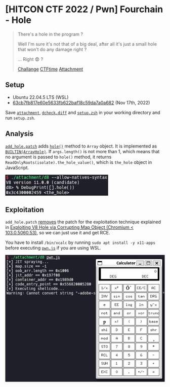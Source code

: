 # [HITCON CTF 2022 / Pwn] Fourchain - Hole

> There's a hole in the program ?
>
> Well I'm sure it's not that of a big deal, after all it's just a small hole that won't do any damage right ?
>
> ... Right 😨 ?
>
> [Challange](https://ctf2022.hitcon.org/dashboard/#14) [CTFtime](https://ctftime.org/task/23943) [Attachment](./attachment)

## Setup

- Ubuntu 22.04.5 LTS (WSL)
- [63cb7fb817e60e5633fb622baf18c59da7a0a682](https://chromium.googlesource.com/v8/v8/+/63cb7fb817e60e5633fb622baf18c59da7a0a682) (Nov 17th, 2022)

Save [`attachment`](./attachment), [`dcheck.diff`](./dcheck.diff) and [`setup.zsh`](./setup.zsh) in your working directory and run `setup.zsh`.

## Analysis

[`add_hole.patch`](./attachment/add_hole.patch) adds [`hole()`](./attachment/add_hole.patch#L64) method to `Array` object. It is implemented as [`BUILTIN(ArrayHole)`](./attachment/add_hole.patch#L9). If `args.length()` is not more than 1, which means that no argument is passed to `hole()` method, it returns `ReadOnlyRoots(isolate).the_hole_value()`, which is `the_hole` object in JavaScript.

![](img/1.png)

## Exploitation

`add_hole.patch` [removes](./attachment/add_hole.patch#L26) the patch for the exploitation technique explained in [Exploiting V8 Hole via Corrupting Map Object (Chromium < 103.0.5060.53)](https://aaronsjcho.github.io/Exploiting-V8-Hole-via-Corrupting-Map-Object/), so we can just use it and get RCE.

You have to install `/bin/xcalc` by running `sudo apt install -y x11-apps` before executing [`pwn.js`](./pwn.js) if you are using WSL.

![](img/2.png)
